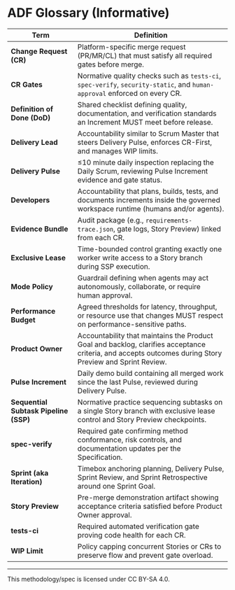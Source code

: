 # ADF Glossary (Informative)

| Term | Definition |
| --- | --- |
| **Change Request (CR)** | Platform-specific merge request (PR/MR/CL) that must satisfy all required gates before merge. |
| **CR Gates** | Normative quality checks such as `tests-ci`, `spec-verify`, `security-static`, and `human-approval` enforced on every CR. |
| **Definition of Done (DoD)** | Shared checklist defining quality, documentation, and verification standards an Increment MUST meet before release. |
| **Delivery Lead** | Accountability similar to Scrum Master that steers Delivery Pulse, enforces CR-First, and manages WIP limits. |
| **Delivery Pulse** | ≤10 minute daily inspection replacing the Daily Scrum, reviewing Pulse Increment evidence and gate status. |
| **Developers** | Accountability that plans, builds, tests, and documents increments inside the governed workspace runtime (humans and/or agents). |
| **Evidence Bundle** | Audit package (e.g., `requirements-trace.json`, gate logs, Story Preview) linked from each CR. |
| **Exclusive Lease** | Time-bounded control granting exactly one worker write access to a Story branch during SSP execution. |
| **Mode Policy** | Guardrail defining when agents may act autonomously, collaborate, or require human approval. |
| **Performance Budget** | Agreed thresholds for latency, throughput, or resource use that changes MUST respect on performance-sensitive paths. |
| **Product Owner** | Accountability that maintains the Product Goal and backlog, clarifies acceptance criteria, and accepts outcomes during Story Preview and Sprint Review. |
| **Pulse Increment** | Daily demo build containing all merged work since the last Pulse, reviewed during Delivery Pulse. |
| **Sequential Subtask Pipeline (SSP)** | Normative practice sequencing subtasks on a single Story branch with exclusive lease control and Story Preview checkpoints. |
| **spec-verify** | Required gate confirming method conformance, risk controls, and documentation updates per the Specification. |
| **Sprint (aka Iteration)** | Timebox anchoring planning, Delivery Pulse, Sprint Review, and Sprint Retrospective around one Sprint Goal. |
| **Story Preview** | Pre-merge demonstration artifact showing acceptance criteria satisfied before Product Owner approval. |
| **tests-ci** | Required automated verification gate proving code health for each CR. |
| **WIP Limit** | Policy capping concurrent Stories or CRs to preserve flow and prevent gate overload. |

---

This methodology/spec is licensed under CC BY-SA 4.0.
